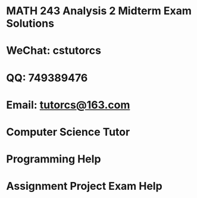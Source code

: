 # MATH 243 Analysis 2 Midterm Exam Solutions
# WeChat: cstutorcs

# QQ: 749389476

# Email: tutorcs@163.com

# Computer Science Tutor

# Programming Help

# Assignment Project Exam Help
